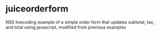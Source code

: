 juiceorderform
==============

NSS livecoding example of a simple order form that updates subtotal, tax, and total using javascript, modified from previous examples
